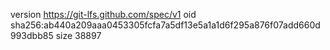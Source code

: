 version https://git-lfs.github.com/spec/v1
oid sha256:ab440a209aaa0453305fcfa7a5df13e5a1a1d6f295a876f07add660d993dbb85
size 38897
